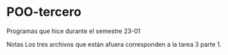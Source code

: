 # POO-tercero
Programas que hice durante el semestre 23-01

Notas
Los tres archivos que están afuera corresponden a la tarea 3 parte 1. 
